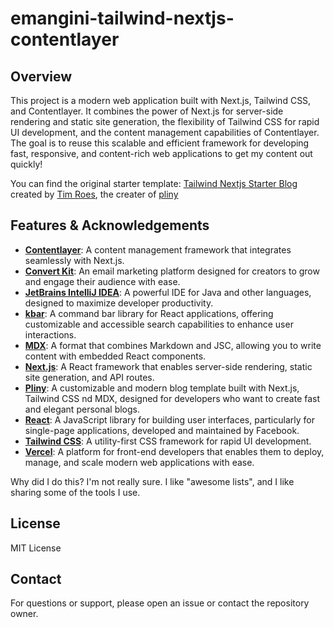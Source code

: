# emangini-tailwind-nextjs-contentlayer

## Overview

This project is a modern web application built with Next.js, Tailwind CSS, and Contentlayer. It combines the power of Next.js for server-side rendering and static site generation, the flexibility of Tailwind CSS for rapid UI development, and the content management capabilities of Contentlayer. The goal is to reuse this scalable and efficient framework for developing fast, responsive, and content-rich web applications to get my content out quickly!

You can find the original starter template:  [Tailwind Nextjs Starter Blog](https://github.com/timlrx/tailwind-nextjs-starter-blog) created by [Tim Roes](https://github.com/timlrx), the creater of [pliny](https://github.com/timlrx/pliny)

## Features & Acknowledgements

- **[Contentlayer](https://contentlayer.dev/)**: A content management framework that integrates seamlessly with Next.js.
- **[Convert Kit](https://convertkit.com/)**: An email marketing platform designed for creators to grow and engage their audience with ease.
- **[JetBrains IntelliJ IDEA](https://www.jetbrains.com/)**: A powerful IDE for Java and other languages, designed to maximize developer productivity. 
- **[kbar](https://kbar.vercel.app/)**: A command bar library for React applications, offering customizable and accessible search capabilities to enhance user interactions.
- **[MDX](https://mdxjs.com/)**: A format that combines Markdown and JSC, allowing you to write content with embedded React components.
- **[Next.js](https://nextjs.org/)**: A React framework that enables server-side rendering, static site generation, and API routes.
- **[Pliny](https://github.com/timlrx/pliny)**: A customizable and modern blog template built with Next.js, Tailwind CSS nd MDX, designed for developers who want to create fast and elegant personal blogs.
- **[React](https://react.dev/)**: A JavaScript library for building user interfaces, particularly for single-page applications, developed and maintained by Facebook.
- **[Tailwind CSS](https://tailwindcss.com/)**: A utility-first CSS framework for rapid UI development.
- **[Vercel](https://vercel.com/home)**: A platform for front-end developers that enables them to deploy, manage, and scale modern web applications with ease. 

Why did I do this? I'm not really sure. I like "awesome lists", and I like sharing some of the tools I use. 

## License

MIT License

## Contact

For questions or support, please open an issue or contact the repository owner.


